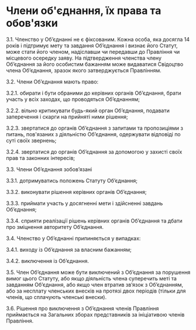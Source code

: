 # Члени об'єднання, їх права та обов'язки

3.1. Членство у Об’єднанні не є фіксованим. Кожна особа, яка досягла 14 років і підтримує мету та завдання Об’єднання і визнає його Статут, може стати його членом, надіславши чи передавши до Правління чи місцевого осередку заяву. На підтвердження членства члену Об’єднання за його особистим бажанням може видаватися Свідоцтво члена Об’єднання, зразок якого затверджується Правлінням.


3.2. Члени Об’єднання мають право:


3.2.1. обирати і бути обраними до керівних органів Об’єднання, брати участь у всіх заходах, що проводяться Об’єднанням;


3.2.2. вільно критикувати будь-який орган Об’єднання, подавати заперечення і скарги на прийняті ними рішення;


3.2.3. звертатися до органів Об’єднання з запитами та пропозиціями з питань, пов'язаних з діяльністю Об’єднання, одержувати відповіді по суті своїх звернень;


3.2.4. звертатися до органів Об’єднання за допомогою у захисті своїх прав та законних інтересів;


3.3. Члени Об’єднання зобов’язані


3.3.1. дотримуватись положень Статуту Об’єднання;


3.3.2. виконувати рішення керівних органів Об’єднання;


3.3.3. приймати участь у досягненні мети і здійсненні завдань Об’єднання;


3.3.4. сприяти реалізації рішень керівних органів Об’єднання та дбати про зміцнення авторитету Об’єднання.


3.4. Членство у Об’єднанні припиняється у випадках:


3.4.1. виходу із Об’єднання за власним бажанням;


3.4.2. виключення із Об’єднання.


3.5. Член Об’єднання може бути виключений з Об’єднання за порушення вимог цього Статуту, або якщо діяльність члена суперечить меті та завданням Об’єднання, або якщо член втратив зв’язок з Об’єднанням, або за несплату членських внесків на протязі двох періодів (тільки для членів, що сплачують членські внески).


3.6. Рішення про виключення з Об’єднання членів Правління приймається на Загальних зборах представників за ініціативою членів Правління.
